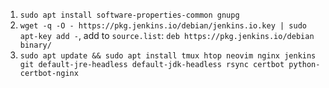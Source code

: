  1. `sudo apt install software-properties-common gnupg`
 2. `wget -q -O - https://pkg.jenkins.io/debian/jenkins.io.key | sudo apt-key add -`, add to `source.list`: `deb https://pkg.jenkins.io/debian binary/`
 3. `sudo apt update && sudo apt install tmux htop neovim nginx jenkins git default-jre-headless default-jdk-headless rsync certbot python-certbot-nginx`
